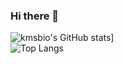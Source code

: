 ### Hi there 👋

![kmsbio's GitHub stats](https://github-readme-stats.vercel.app/api?username=DongUk-kang)]  
![Top Langs](https://github-readme-stats.vercel.app/api/top-langs/?username=DongUk-kang)






